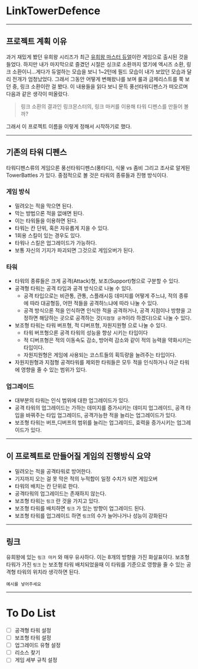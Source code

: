 # LinkTowerDefence
---
## 프로젝트 계획 이유
과거 재밌게 봤던 유희왕 시리즈가 최근 [유희왕 마스터 듀얼](https://www.konami.com/yugioh/masterduel/)이란 게임으로 출시된 것을 들었다. 하지만 내가 마지막으로 즐겼던 시절은 싱크로 소환까지 였기에 엑시즈 소환, 링크 소환이니...게다가 듀얼하는 모습을 보니 1~2턴에 필드 모습이 내가 보았던 모습과 달리 전개가 엄청났었다. 그래서 그동안 어떻게 변해왔나를 보며 룰과 금제리스트를 쭉 보던 중, 링크 소환이란 걸 봤다. 이 내용들을 읽다 보니 문득 풍선타워디펜스가 떠오르며 다음과 같은 생각이 떠올랐다.
 
>링크 소환의 결과인 링크몬스터의, 링크 마커를 이용해 타워 디펜스를 만들어 볼까?

그래서 이 프로젝트 이름을 이렇게 정해서 시작하기로 했다.

---
## 기존의 타워 디펜스

타워디펜스류의 게임으론 풍선타워디펜스(풍타디), 식물 vs 좀비 그리고 조사로 알게된 TowerBattles 가 있다. 중점적으로 볼 것은 타워의 종류들과 진행 방식이다.

### 게임 방식
- 밀려오는 적을 막으면 된다.
- 막는 방법으론 적을 없애면 된다.
- 이는 타워들을 이용하면 된다.
- 타워는 칸 단위, 혹은 자유롭게 지을 수 있다.
- 1회용 스킬이 있는 경우도 있다.
- 타워나 스킬은 업그레이드가 가능하다.
- 보통 자신의 기지가 파괴되면 그것으로 게임오버가 된다.

### 타워
- 타워의 종류들은 크게 공격(Attack)형, 보조(Support)형으로 구분할 수 있다.
- 공격형 타워는 공격 타입과 공격 방식으로 나눌 수 있다.
    - 공격 타입으로는 비관통, 관통, 스플래시등 데미지를 어떻게 주느냐, 적의 종류에 따라 대공형등, 어떤 적들을 공격하느냐에 따라 나눌 수 있다.
    - 공격 방식으론 적을 인식하면 인식한 적을 공격하거나, 공격 지점이나 방향을 고정하면 해당하는 곳으로 공격하는 것(`지점형 공격`이라 하겠다)으로 나눌 수 있다.
- 보조형 타워는 타워 버프형, 적 디버프형, 자원지원형 으로 나눌 수 있다.
    - 타워 버프형으론 공격 타워의 성능을 향상 시키는 타입이다
    - 적 디버프형은 적의 이동속도 감소, 방어력 감소와 같이 적의 능력을 약화시키는 타입이다.
    - 자원지원형은 게임에 사용되는 코스트들의 획득량을 늘려주는 타입이다.
- 자원지원형과 지점형 공격타워를 제외한 타워들은 모두 적을 인식하거나 아군 타워에 영향을 줄 수 있는 범위가 있다.

### 업그레이드
- 대부분의 타워는 인식 범위에 대한 업그레이드가 있다.
- 공격 타워의 업그레이드는 가하는 데미지를 증가시키는 데미지 업그레이드, 공격 타입을 바꿔주는 타입 업그레이드, 공격가능한 적을 늘리는 업그레이드가 있다.
- 보조형 타워는 버프,디버프의 범위를 늘리는 업그레이드, 효력을 증가시키는 업그레이드가 있다.

---

## 이 프로젝트로 만들어질 게임의 진행방식 요약
- 밀려오는 적을 공격타워로 방어한다.
- 기지까지 오는 걸 못 막은 적의 누적합이 일정 수치가 되면 게임오버
- 타워의 배치는 칸 단위로 한다.
- 공격타워의 업그레이드는 존재하지 않는다. 
- 보조형 타워는 `링크` 란 것을 가지고 있다.
- 보조형 타워를 배치하면 `링크` 가 있는 방향이 업그레이드 된다.
- 보조형 타워를 업그레이드 하면 `링크`의 수가 늘어나거나 성능이 강화된다

---

## 링크
유희왕에 있는 `링크 마커` 와 매우 유사하다. 이는 8개의 방향을 가진 화살표이다. 보조형 타워가 가진 `링크` 는 보조형 타워 배치되었을때 이 타워를 기준으로 영향을 줄 수 있는 공격형 타워의 위치라 생각하면 된다. 

```
예시를 넣어주세요
```

---

# To Do List
- [ ] 공격형 타워 설정
- [ ] 보조형 타워 설정
- [ ] 업그레이드 유형 설정
- [ ] 리소스 찾기
- [ ] 게임 세부 규칙 설정